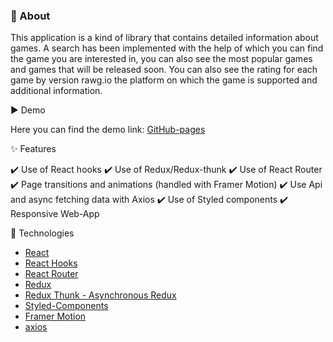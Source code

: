 
### 🎯 About 
This application is a kind of library that contains detailed information about games. A search has been implemented with the help of which you can find the game you are interested in, you can also see the most popular games and games that will be released soon. You can also see the rating for each game by version rawg.io the platform on which the game is supported and additional information.

▶️ Demo

Here you can find the demo link:
[GitHub-pages]()

✨ Features

✔️ Use of React hooks
✔️ Use of Redux/Redux-thunk
✔️ Use of React Router
✔️ Page transitions and animations (handled with Framer Motion)
✔️ Use Api and async fetching data with Axios
✔️ Use of Styled components
✔️ Responsive Web-App

🚀 Technologies

- [React](https://reactjs.org/)
- [React Hooks](https://reactjs.org/docs/hooks-intro.html)
- [React Router](https://reactrouter.com/)
- [Redux](https://redux.js.org/)
- [Redux Thunk - Asynchronous Redux](https://github.com/reduxjs/redux-thunk)
- [Styled-Components](https://styled-components.com/)
- [Framer Motion](https://www.framer.com/motion/)
- [axios](https://axios-http.com/docs/intro)